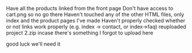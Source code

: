 Have all the products linked from the front page
Don't have access to cart.png so no go there
Haven't touched any of the other HTML files, only index and the product pages I've made
Haven't properly checked whether or not links work properly (e.g. index -> contact, or index->faq)
reuploaded project 2.zip incase there's something I forgot to upload here

good luck we'll need it
